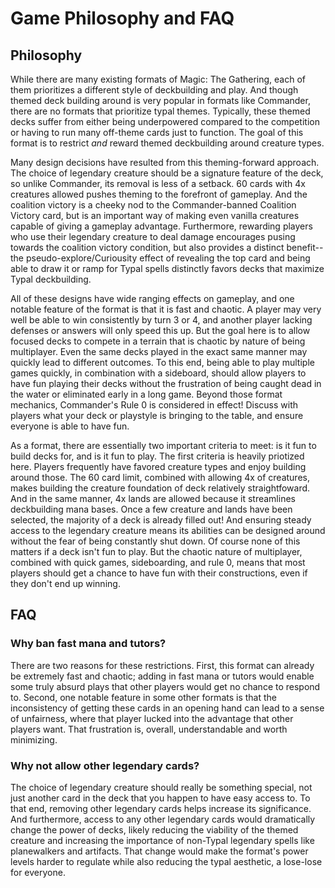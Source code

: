 # Game Philosophy and FAQ

## Philosophy

While there are many existing formats of Magic: The Gathering, each of them prioritizes a different style of deckbuilding and play. And though themed deck building around is very popular in formats like Commander, there are no formats that prioritize typal themes. Typically, these themed decks suffer from either being underpowered compared to the competition or having to run many off-theme cards just to function. The goal of this format is to restrict *and* reward themed deckbuilding around creature types. 

Many design decisions have resulted from this theming-forward approach. The choice of legendary creature should be a signature feature of the deck, so unlike Commander, its removal is less of a setback. 60 cards with 4x creatures allowed pushes theming to the forefront of gameplay. And the coalition victory is a cheeky nod to the Commander-banned Coalition Victory card, but is an important way of making even vanilla creatures capable of giving a gameplay advantage. Furthermore, rewarding players who use their legendary creature to deal damage encourages pusing towards the coalition victory condition, but also provides a distinct benefit-- the pseudo-explore/Curiousity effect of revealing the top card and being able to draw it or ramp for Typal spells distinctly favors decks that maximize Typal deckbuilding.

All of these designs have wide ranging effects on gameplay, and one notable feature of the format is that it is fast and chaotic. A player may very well be able to win consistently by turn 3 or 4, and another player lacking defenses or answers will only speed this up. But the goal here is to allow focused decks to compete in a terrain that is chaotic by nature of being multiplayer. Even the same decks played in the exact same manner may quickly lead to different outcomes. To this end, being able to play multiple games quickly, in combination with a sideboard, should allow players to have fun playing their decks without the frustration of being caught dead in the water or eliminated early in a long game. Beyond those format mechanics, Commander's Rule 0 is considered in effect! Discuss with players what your deck or playstyle is bringing to the table, and ensure everyone is able to have fun.

As a format, there are essentially two important criteria to meet: is it fun to build decks for, and is it fun to play. The first criteria is heavily priotized here. Players frequently have favored creature types and enjoy building around those. The 60 card limit, combined with allowing 4x of creatures, makes building the creature foundation of deck relatively straightfoward.  And in the same manner, 4x lands are allowed because it streamlines deckbuilding mana bases. Once a few creature and lands have been selected, the majority of a deck is already filled out! And ensuring steady access to the legendary creature means its abilities can be designed around without the fear of being constantly shut down. Of course none of this matters if a deck isn't fun to play. But the chaotic nature of multiplayer, combined with quick games, sideboarding, and rule 0, means that most players should get a chance to have fun with their constructions, even if they don't end up winning. 


## FAQ

### Why ban fast mana and tutors?
There are two reasons for these restrictions. First, this format can already be extremely fast and chaotic; adding in fast mana or tutors would enable some truly absurd plays that other players would get no chance to respond to. Second, one notable feature in some other formats is that the inconsistency of getting these cards in an opening hand can lead to a sense of unfairness, where that player lucked into the advantage that other players want. That frustration is, overall, understandable and worth minimizing.

### Why not allow other legendary cards?
The choice of legendary creature should really be something special, not just another card in the deck that you happen to have easy access to. To that end, removing other legendary cards helps increase its significance. And furthermore, access to any other legendary cards would dramatically change the power of decks, likely reducing the viability of the themed creature and increasing the importance of non-Typal legendary spells like planewalkers and artifacts. That change would make the format's power levels harder to regulate while also reducing the typal aesthetic, a lose-lose for everyone.
